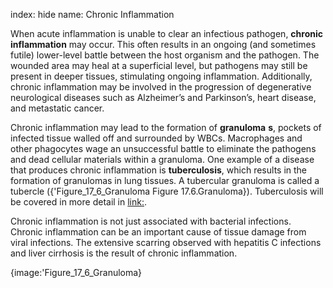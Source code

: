 index: hide
name: Chronic Inflammation

When acute inflammation is unable to clear an infectious pathogen,  **chronic inflammation** may occur. This often results in an ongoing (and sometimes futile) lower-level battle between the host organism and the pathogen. The wounded area may heal at a superficial level, but pathogens may still be present in deeper tissues, stimulating ongoing inflammation. Additionally, chronic inflammation may be involved in the progression of degenerative neurological diseases such as Alzheimer’s and Parkinson’s, heart disease, and metastatic cancer.

Chronic inflammation may lead to the formation of  **granuloma** **s**, pockets of infected tissue walled off and surrounded by WBCs. Macrophages and other phagocytes wage an unsuccessful battle to eliminate the pathogens and dead cellular materials within a granuloma. One example of a disease that produces chronic inflammation is  **tuberculosis**, which results in the formation of granulomas in lung tissues. A tubercular granuloma is called a tubercle ({'Figure_17_6_Granuloma Figure 17.6.Granuloma}). Tuberculosis will be covered in more detail in <link:>.

Chronic inflammation is not just associated with bacterial infections. Chronic inflammation can be an important cause of tissue damage from viral infections. The extensive scarring observed with hepatitis C infections and liver cirrhosis is the result of chronic inflammation.


{image:'Figure_17_6_Granuloma}
        
